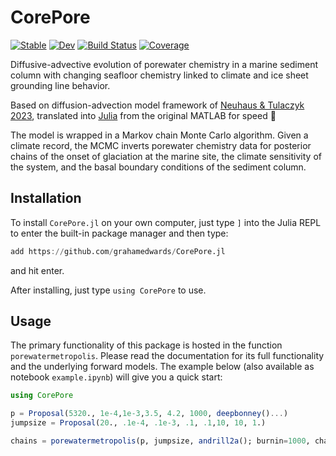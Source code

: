 # CorePore

[![Stable](https://img.shields.io/badge/docs-stable-blue.svg)](https://grahamedwards.github.io/CorePore.jl/stable/)
[![Dev](https://img.shields.io/badge/docs-dev-blue.svg)](https://grahamedwards.github.io/CorePore.jl/dev/)
[![Build Status](https://github.com/grahamedwards/CorePore.jl/actions/workflows/CI.yml/badge.svg?branch=main)](https://github.com/grahamedwards/CorePore.jl/actions/workflows/CI.yml?query=branch%3Amain)
[![Coverage](https://codecov.io/gh/grahamedwards/CorePore.jl/branch/main/graph/badge.svg)](https://codecov.io/gh/grahamedwards/CorePore.jl)

Diffusive-advective evolution of porewater chemistry in a marine sediment column with changing seafloor chemistry linked to climate and ice sheet grounding line behavior.

Based on diffusion-advection model framework of [Neuhaus & Tulaczyk 2023](https://doi.org/10.1017/aog.2023.28), translated into [Julia](https://julialang.org/) from the original MATLAB for speed 🚀

The model is wrapped in a Markov chain Monte Carlo algorithm. Given a climate record, the MCMC inverts porewater chemistry data for posterior chains of the onset of glaciation at the marine site, the climate sensitivity of the system, and the basal boundary conditions of the sediment column.

## Installation

To install `CorePore.jl` on your own computer, just type `]` into the Julia REPL to enter the built-in package manager and then type:
```julia
add https://github.com/grahamedwards/CorePore.jl
```
 and hit enter.

After installing, just type `using CorePore` to use. 

## Usage

The primary functionality of this package is hosted in the function `porewatermetropolis`. Please read the documentation for its full functionality and the underlying forward models. The example below (also available as notebook `example.ipynb`) will give you a quick start:

```julia
using CorePore

p = Proposal(5320., 1e-4,1e-3,3.5, 4.2, 1000, deepbonney()...)
jumpsize = Proposal(20., .1e-4, .1e-3, .1, .1,10, 10, 1.)

chains = porewatermetropolis(p, jumpsize, andrill2a(); burnin=1000, chainsteps=1000, k=Constants(), seawater=mcmurdosound(), climate=LR04(), onlychloride=true)
```